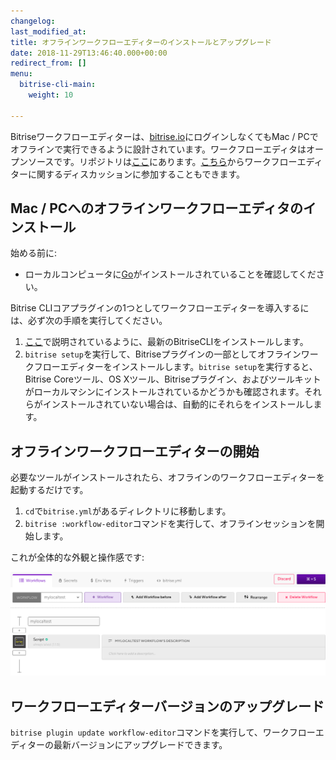```yaml
---
changelog: 
last_modified_at: 
title: オフラインワークフローエディターのインストールとアップグレード
date: 2018-11-29T13:46:40.000+00:00
redirect_from: []
menu:
  bitrise-cli-main:
    weight: 10

---
```


Bitriseワークフローエディターは、[bitrise.io](https://www.bitrise.io/)にログインしなくてもMac / PCでオフラインで実行できるように設計されています。ワークフローエディタはオープンソースです。リポジトリは[ここ](https://github.com/bitrise-io/bitrise-workflow-editor)にあります。[こちら](https://discuss.bitrise.io/t/workflow-editor-v2-open-source-offline-workflow-editor/39)からワークフローエディターに関するディスカッションに参加することもできます。

## Mac / PCへのオフラインワークフローエディタのインストール

始める前に:

* ローカルコンピュータに[Go](https://golang.org/)がインストールされていることを確認してください。

Bitrise CLIコアプラグインの1つとしてワークフローエディターを導入するには、必ず次の手順を実行してください。

1. [ここ](/bitrise-cli/installation/)で説明されているように、最新のBitriseCLIをインストールします。
2. `bitrise setup`を実行して、Bitriseプラグインの一部としてオフラインワークフローエディターをインストールします。`bitrise setup`を実行すると、Bitrise Coreツール、OS Xツール、Bitriseプラグイン、およびツールキットがローカルマシンにインストールされているかどうかも確認されます。それらがインストールされていない場合は、自動的にそれらをインストールします。

## オフラインワークフローエディターの開始

必要なツールがインストールされたら、オフラインのワークフローエディターを起動するだけです。

1. `cd`で`bitrise.yml`があるディレクトリに移動します。
2. `bitrise :workflow-editor`コマンドを実行して、オフラインセッションを開始します。

これが全体的な外観と操作感です:

![](/img/offline-workflow-editor.png)

## ワークフローエディターバージョンのアップグレード

`bitrise plugin update workflow-editor`コマンドを実行して、ワークフローエディターの最新バージョンにアップグレードできます。